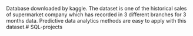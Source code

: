 Database downloaded by kaggle. The dataset is one of the historical sales of supermarket company which has recorded in 3 different branches for 3 months data. Predictive data analytics methods are easy to apply with this dataset.# SQL-projects
